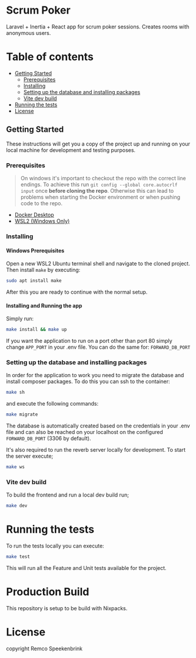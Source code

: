 # Scrum Poker
Laravel + Inertia + React app for scrum poker sessions. Creates rooms with anonymous users.

# Table of contents

- [Getting Started](#getting-started)
    - [Prerequisites](#prerequisites)
    - [Installing](#installing)
    - [Setting up the database and installing packages](#setting-up-the-database-and-installing-packages)
    - [Vite dev build](#vite-dev-build)
- [Running the tests](#running-the-tests)
- [License](#license)

## Getting Started

These instructions will get you a copy of the project up and running on your local machine for development and testing purposes.

### Prerequisites

> On windows it's important to checkout the repo with the correct line endings. To achieve this run `git config --global core.autocrlf input` once **before cloning the repo**. Otherwise this can lead to problems when starting the Docker environment or when pushing code to the repo.

- [Docker Desktop](https://www.docker.com/products/docker-desktop)
- [WSL2 (Windows Only)](https://docs.microsoft.com/en-us/windows/wsl/install-win10)

### Installing

#### Windows Prerequisites

Open a new WSL2 Ubuntu terminal shell and navigate to the cloned project. Then install `make` by executing:

```bash
sudo apt install make
```

After this you are ready to continue with the normal setup.

#### Installing and Running the app

Simply run:

```bash
make install && make up
```

If you want the application to run on a port other than port 80 simply change `APP_PORT` in your .env file. You can do the
same for:
`FORWARD_DB_PORT`

### Setting up the database and installing packages

In order for the application to work you need to migrate the database and install composer packages. To do this
you can ssh to the container:

````bash
make sh
````

and execute the following commands:

```bash
make migrate
```

The database is automatically created based on the credentials in your .env file and can also be reached on your
localhost on the configured `FORWARD_DB_PORT` (3306 by default).

It's also required to run the reverb server locally for development.  To start the server execute;

```bash
make ws
```

### Vite dev build

To build the frontend and run a local dev build run;

```bash
make dev
```

# Running the tests

To run the tests locally you can execute:

```bash
make test
```

This will run all the Feature and Unit tests available for the project.

# Production Build

This repository is setup to be build with Nixpacks.

# License

copyright Remco Speekenbrink

